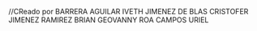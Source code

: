 //CReado por 
BARRERA AGUILAR IVETH
JIMENEZ DE BLAS CRISTOFER
JIMENEZ RAMIREZ BRIAN GEOVANNY
ROA CAMPOS URIEL
